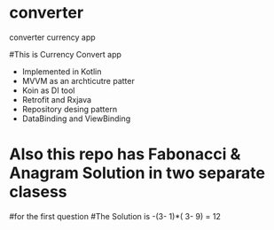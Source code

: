 # converter
converter currency app

#This is Currency Convert app 
  - Implemented in Kotlin
  - MVVM as an archticutre patter
  - Koin as DI tool
  - Retrofit and Rxjava
  - Repository desing pattern
  - DataBinding and ViewBinding
# Also this repo has Fabonacci & Anagram Solution in two separate clasess

#for the first question 
#The Solution  is -(3- 1)*( 3- 9) = 12
